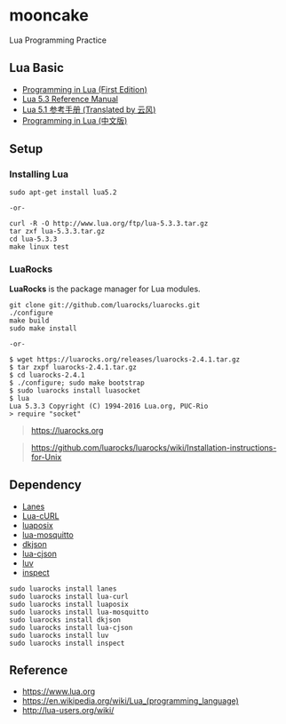 # mooncake

Lua Programming Practice

## Lua Basic

- [Programming in Lua (First Edition)](https://www.lua.org/pil/contents.html)
- [Lua 5.3 Reference Manual](https://www.lua.org/manual/5.3/)
- [Lua 5.1 参考手册 (Translated by 云风)](http://www.codingnow.com/2000/download/lua_manual.html)
- [Programming in Lua (中文版)](http://www.centoscn.com/uploads/file/20130903/13781389409335.pdf)


## Setup

### Installing Lua

```
sudo apt-get install lua5.2

-or-

curl -R -O http://www.lua.org/ftp/lua-5.3.3.tar.gz
tar zxf lua-5.3.3.tar.gz
cd lua-5.3.3
make linux test
```

### LuaRocks

**LuaRocks** is the package manager for Lua modules.

```
git clone git://github.com/luarocks/luarocks.git
./configure
make build
sudo make install

-or-

$ wget https://luarocks.org/releases/luarocks-2.4.1.tar.gz
$ tar zxpf luarocks-2.4.1.tar.gz
$ cd luarocks-2.4.1
$ ./configure; sudo make bootstrap
$ sudo luarocks install luasocket
$ lua
Lua 5.3.3 Copyright (C) 1994-2016 Lua.org, PUC-Rio
> require "socket"
```

> https://luarocks.org

> https://github.com/luarocks/luarocks/wiki/Installation-instructions-for-Unix

## Dependency

- [Lanes](http://lualanes.github.io/lanes/)
- [Lua-cURL](https://github.com/Lua-cURL/Lua-cURLv3)
- [luaposix](https://luarocks.org/modules/gvvaughan/luaposix)
- [lua-mosquitto](https://luarocks.org/modules/karlp/lua-mosquitto)
- [dkjson](https://luarocks.org/modules/dhkolf/dkjson)
- [lua-cjson](https://luarocks.org/modules/luarocks/lua-cjson)
- [luv](https://luarocks.org/modules/creationix/luv)
- [inspect](https://luarocks.org/modules/kikito/inspect)

```
sudo luarocks install lanes
sudo luarocks install lua-curl
sudo luarocks install luaposix
sudo luarocks install lua-mosquitto
sudo luarocks install dkjson
sudo luarocks install lua-cjson
sudo luarocks install luv
sudo luarocks install inspect
```

## Reference

- https://www.lua.org
- https://en.wikipedia.org/wiki/Lua_(programming_language)
- http://lua-users.org/wiki/
